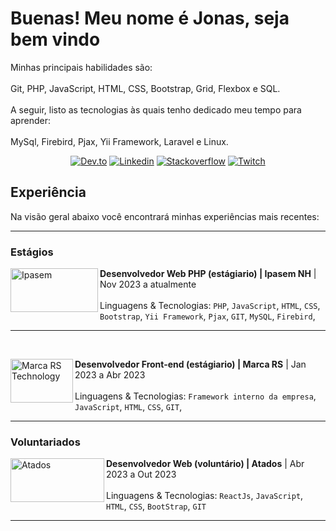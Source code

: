  # Buenas! Meu nome é Jonas, seja bem vindo

<p>
Minhas principais habilidades são:
<br><br>
Git, PHP, JavaScript, HTML, CSS, Bootstrap,
Grid, Flexbox e SQL.
<br><br>
A seguir, listo as tecnologias às quais tenho
dedicado meu tempo para aprender:
<br><br>
MySql, Firebird, Pjax, Yii Framework, Laravel e Linux.

</p>

<div align="center"> 
 
 <a href="https://dev.to/jonasamilton" target="_blank"><img src="https://img.shields.io/badge/dev.to-0A0A0A?style=for-the-flat&logo=dev.to&logoColor=white" alt="Dev.to" /></a>
  <a href="https://www.linkedin.com/in/jonas-ag-silva/" target="_blank"><img src="https://img.shields.io/badge/LinkedIn-blue?style=flat&logo=linkedin&labelColor=blue" alt="Linkedin" /></a>
 <a href="https://stackoverflow.com/users/20708881/jonas-silva" target="_blank"><img src="https://img.shields.io/badge/Stack_Overflow-FE7A16?style=for-the-flat&logo=stack-overflow&logoColor=white" alt="Stackoverflow" /></a>
  <a href="https://www.twitch.tv/techjonas" target="_blank"><img src="https://img.shields.io/badge/Twitch-9146FF?style=for-the-flat&logo=twitch&logoColor=white" alt="Twitch" /></a>

  <!--
 <a href="https://www.youtube.com/channel/UCENSb4uzt2RI-N-JKk6CMjw" target="_blank"><img src="https://img.shields.io/badge/YouTube-FF0000?style=for-the-flat&logo=youtube&logoColor=white" alt="Youtube" /></a> -->
 
</div>

 
## Experiência
Na visão geral abaixo você encontrará minhas experiências mais recentes:

<hr>

### Estágios

[<img align="left" height="70px" width="140px" alt="Ipasem" src="https://www.ipasemnh.com.br/images/logo.png"/>]([https://rocketseat.com.br/](http://www.ipasemnh.com.br/img/logo.jpg))

**Desenvolvedor Web PHP (estágiario) | Ipasem NH** | Nov 2023 a atualmente
<br/><br/>
Linguagens & Tecnologias: `PHP`, `JavaScript`, `HTML`, `CSS`, `Bootstrap`, `Yii Framework`, `Pjax`, `GIT`, `MySQL`, `Firebird`,
<hr>
<br/>

[<img align="left" height="70px" width="100px" alt="Marca RS Technology" src="https://yt3.googleusercontent.com/Npr3_B3eltJfIVyX15KKPRg9dKvEkH6T-WMw6XTSdl0HCkpOS_KCSkWk7WckpPug62kHBu_Rfg=s176-c-k-c0x00ffffff-no-rj"/>]([https://rocketseat.com.br/](https://yt3.googleusercontent.com/Npr3_B3eltJfIVyX15KKPRg9dKvEkH6T-WMw6XTSdl0HCkpOS_KCSkWk7WckpPug62kHBu_Rfg=s176-c-k-c0x00ffffff-no-rj))

**Desenvolvedor Front-end (estágiario) | Marca RS** | Jan 2023 a Abr 2023
<br/><br/>
Linguagens & Tecnologias: `Framework interno da empresa`, `JavaScript`, `HTML`, `CSS`, `GIT`,

<hr>

### Voluntariados

[<img align="left" height="70px" width="150px" alt="Atados" src="https://blog.atados.com.br/wp-content/uploads/2017/11/logo-atados-header.png"/>]([https://rocketseat.com.br/](https://blog.atados.com.br/wp-content/uploads/2017/11/logo-atados-header.png))

**Desenvolvedor Web (voluntário) | Atados** | Abr 2023 a Out 2023
<br/><br/>
Linguagens & Tecnologias: `ReactJs`, `JavaScript`, `HTML`, `CSS`, `BootStrap`, `GIT`
<hr>

